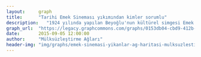 ```yaml
---
layout:     graph
title:      "Tarihi Emek Sineması yıkımından kimler sorumlu"
description:   "1924 yılında yapılan Beyoğlu'nun kültürel simgesi Emek Sineması binası AVM yapılmak üzere yıkıldı"
graph_url:  "https://legacy.graphcommons.com/graphs/0153db04-cbd9-412b-9d34-49ca75693082"
date:       2015-09-05 12:00:00
author:     "Mülksüzleştirme Ağları"
header-img: "img/graphs/emek-sinemasi-yikanlar-ag-haritasi-mulksuzlestirme-graphcommons.jpg"
---
```


